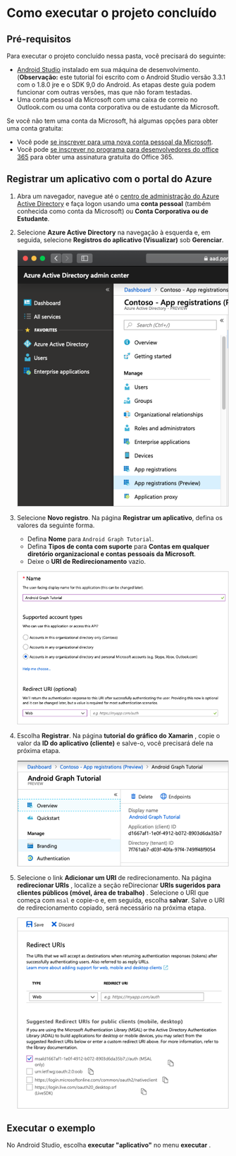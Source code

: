 # <a name="how-to-run-the-completed-project"></a>Como executar o projeto concluído

## <a name="prerequisites"></a>Pré-requisitos

Para executar o projeto concluído nessa pasta, você precisará do seguinte:

- [Android Studio](https://developer.android.com/studio/) instalado em sua máquina de desenvolvimento. (**Observação:** este tutorial foi escrito com o Android Studio versão 3.3.1 com o 1.8.0 jre e o SDK 9,0 do Android. As etapas deste guia podem funcionar com outras versões, mas que não foram testadas.
- Uma conta pessoal da Microsoft com uma caixa de correio no Outlook.com ou uma conta corporativa ou de estudante da Microsoft.

Se você não tem uma conta da Microsoft, há algumas opções para obter uma conta gratuita:

- Você pode [se inscrever para uma nova conta pessoal da Microsoft](https://signup.live.com/signup?wa=wsignin1.0&rpsnv=12&ct=1454618383&rver=6.4.6456.0&wp=MBI_SSL_SHARED&wreply=https://mail.live.com/default.aspx&id=64855&cbcxt=mai&bk=1454618383&uiflavor=web&uaid=b213a65b4fdc484382b6622b3ecaa547&mkt=E-US&lc=1033&lic=1).
- Você pode [se inscrever no programa para desenvolvedores do office 365](https://developer.microsoft.com/office/dev-program) para obter uma assinatura gratuita do Office 365.

## <a name="register-an-application-with-the-azure-portal"></a>Registrar um aplicativo com o portal do Azure

1. Abra um navegador, navegue até o [centro de administração do Azure Active Directory](https://aad.portal.azure.com) e faça logon usando uma **conta pessoal** (também conhecida como conta da Microsoft) ou **Conta Corporativa ou de Estudante**.

1. Selecione **Azure Active Directory** na navegação à esquerda e, em seguida, selecione **Registros do aplicativo (Visualizar)** sob **Gerenciar**.

    ![Uma captura de tela dos registros de aplicativo ](../../tutorial/images/aad-portal-app-registrations.png)

1. Selecione **Novo registro**. Na página **Registrar um aplicativo**, defina os valores da seguinte forma.

    - Defina **Nome** para `Android Graph Tutorial`.
    - Defina **Tipos de conta com suporte** para **Contas em qualquer diretório organizacional e contas pessoais da Microsoft**.
    - Deixe o **URI de Redirecionamento** vazio.

    ![Uma captura de tela da página registrar um aplicativo](../../tutorial/images/aad-register-an-app.png)

1. Escolha **Registrar**. Na página **tutorial do gráfico do Xamarin** , copie o valor da **ID do aplicativo (cliente)** e salve-o, você precisará dele na próxima etapa.

    ![Uma captura de tela da ID do aplicativo do novo registro de aplicativo](../../tutorial/images/aad-application-id.png)

1. Selecione o link **Adicionar um URI** de redirecionamento. Na página **redirecionar URIs** , localize a seção reDirecionar **URIs sugeridos para clientes públicos (móvel, área de trabalho)** . Selecione o URI que começa com `msal` e copie-o e, em seguida, escolha **salvar**. Salve o URI de redirecionamento copiado, será necessário na próxima etapa.

    ![Captura de tela da página URIs de reDirecionamento](../../tutorial/images/aad-redirect-uris.png)

## <a name="run-the-sample"></a>Executar o exemplo

No Android Studio, escolha **executar "aplicativo"** no menu **executar** .